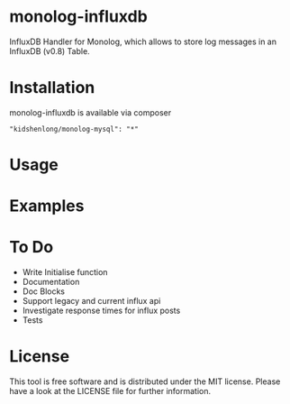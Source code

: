 monolog-influxdb
=============

InfluxDB Handler for Monolog, which allows to store log messages in an InfluxDB (v0.8) Table.

# Installation
monolog-influxdb is available via composer
```
"kidshenlong/monolog-mysql": "*"
```
# Usage

# Examples

# To Do
* Write Initialise function
* Documentation
* Doc Blocks
* Support legacy and current influx api
* Investigate response times for influx posts
* Tests

# License
This tool is free software and is distributed under the MIT license. Please have a look at the LICENSE file for further information.